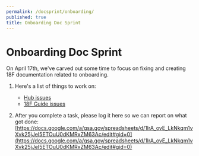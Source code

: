 ```yaml
---
permalink: /docsprint/onboarding/
published: true
title: Onboarding Doc Sprint
---
```


# Onboarding Doc Sprint

On April 17th, we've carved out some time to focus on fixing and creating 18F documentation related to onboarding.

1. Here's a list of things to work on:
    * [Hub issues](https://github.com/18F/hub/issues)
    * [18F Guide issues](https://github.com/18F/guides/issues)
    

2. After you complete a task, please log it here so we can report on what got done: [https://docs.google.com/a/gsa.gov/spreadsheets/d/1lrA_ovE_LkNkqm1vXvk25jJeI5ETOuU0dKMRxZM63Ac/edit#gid=0](https://docs.google.com/a/gsa.gov/spreadsheets/d/1lrA_ovE_LkNkqm1vXvk25jJeI5ETOuU0dKMRxZM63Ac/edit#gid=0)
